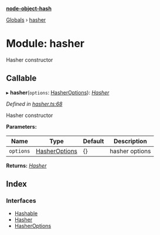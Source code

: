 **[node-object-hash](../README.md)**

[Globals](../README.md) › [hasher](hasher.md)

# Module: hasher

Hasher constructor

## Callable

▸ **hasher**(`options`: [HasherOptions](../interfaces/hasher.hasheroptions.md)): *[Hasher](../interfaces/hasher.hasher-1.md)*

*Defined in [hasher.ts:68](https://github.com/SkeLLLa/node-object-hash/blob/e455f23/src/hasher.ts#L68)*

Hasher constructor

**Parameters:**

Name | Type | Default | Description |
------ | ------ | ------ | ------ |
`options` | [HasherOptions](../interfaces/hasher.hasheroptions.md) |  {} | hasher options  |

**Returns:** *[Hasher](../interfaces/hasher.hasher-1.md)*

## Index

### Interfaces

* [Hashable](../interfaces/hasher.hashable.md)
* [Hasher](../interfaces/hasher.hasher-1.md)
* [HasherOptions](../interfaces/hasher.hasheroptions.md)
